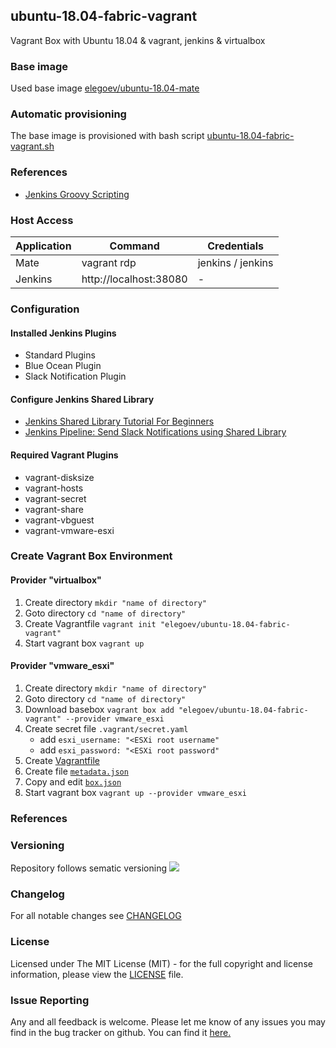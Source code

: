 ## ubuntu-18.04-fabric-vagrant
Vagrant Box with Ubuntu 18.04 & vagrant, jenkins & virtualbox

### Base image
Used base image [elegoev/ubuntu-18.04-mate](https://app.vagrantup.com/elegoev/boxes/ubuntu-18.04-mate)

### Automatic provisioning
The base image is provisioned with bash script [ubuntu-18.04-fabric-vagrant.sh](https://github.com/elegoev/basebox-ubuntu-18.04-fabric-vagrant/blob/master/provisioning/ubuntu-18.04-fabric-vagrant.sh)

### References
- [Jenkins Groovy Scripting](https://riptutorial.com/jenkins/example/24924/jenkins-groovy-scripting)

### Host Access
| Application     | Command                | Credentials        |
|-----------------|------------------------|--------------------|
| Mate            | vagrant rdp            | jenkins / jenkins  |
| Jenkins         | http://localhost:38080 | -                  |

### Configuration
#### Installed Jenkins Plugins
- Standard Plugins
- Blue Ocean Plugin
- Slack Notification Plugin

#### Configure Jenkins Shared Library
- [Jenkins Shared Library Tutorial For Beginners](https://devopscube.com/jenkins-shared-library-tutorial/)
- [Jenkins Pipeline: Send Slack Notifications using Shared Library](https://medium.com/@lvthillo/send-slack-notifications-in-jenkins-pipelines-using-a-shared-library-873ca876f72c)

#### Required Vagrant Plugins
- vagrant-disksize
- vagrant-hosts
- vagrant-secret
- vagrant-share
- vagrant-vbguest
- vagrant-vmware-esxi

### Create Vagrant Box Environment
#### Provider "virtualbox"
1. Create directory `mkdir "name of directory"`
1. Goto directory `cd "name of directory"`
1. Create Vagrantfile `vagrant init "elegoev/ubuntu-18.04-fabric-vagrant"`
1. Start vagrant box `vagrant up`

#### Provider "vmware_esxi"
1. Create directory `mkdir "name of directory"`
1. Goto directory `cd "name of directory"`
1. Download basebox `vagrant box add "elegoev/ubuntu-18.04-fabric-vagrant" --provider vmware_esxi`
1. Create secret file `.vagrant/secret.yaml`
   - add `esxi_username: "<ESXi root username"`
   - add `esxi_password: "<ESXi root password"`
1. Create [Vagrantfile](https://github.com/elegoev/vagrant-ubuntu-18.04-mate-images/blob/master/jenkins/vagrant/Vagrantfile.tpl)
1. Create file [`metadata.json`](https://github.com/elegoev/vagrant-ubuntu-18.04-mate-images/blob/master/jenkins/vagrant/metadata.json.tpl)
1. Copy and edit [`box.json`](https://github.com/elegoev/vagrant-ubuntu-18.04-mate-images/blob/master/jenkins/vagrant/box.json.tpl)
1. Start vagrant box `vagrant up --provider vmware_esxi`

### References

### Versioning
Repository follows sematic versioning  [![](https://img.shields.io/badge/semver-2.0.0-green.svg)](http://semver.org)

### Changelog
For all notable changes see [CHANGELOG](https://github.com/elegoev/basebox-ubuntu-18.04-fabric-vagrant/blob/master/CHANGELOG.md)

### License
Licensed under The MIT License (MIT) - for the full copyright and license information, please view the [LICENSE](https://github.com/elegoev/basebox-ubuntu-18.04-fabric-vagrant/blob/master/LICENSE) file.

### Issue Reporting
Any and all feedback is welcome.  Please let me know of any issues you may find in the bug tracker on github. You can find it [here. ](https://github.com/elegoev/basebox-ubuntu-18.04-fabric-vagrant/issues)
